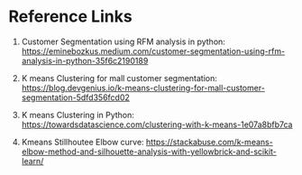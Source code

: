 
# Reference Links

1. Customer Segmentation using RFM analysis in python:
https://eminebozkus.medium.com/customer-segmentation-using-rfm-analysis-in-python-35f6c2190189


2. K means Clustering for mall customer segmentation:
https://blog.devgenius.io/k-means-clustering-for-mall-customer-segmentation-5dfd356fcd02

3. K means Clustering in Python:
https://towardsdatascience.com/clustering-with-k-means-1e07a8bfb7ca

4. Kmeans Stillhoutee Elbow curve:
https://stackabuse.com/k-means-elbow-method-and-silhouette-analysis-with-yellowbrick-and-scikit-learn/

